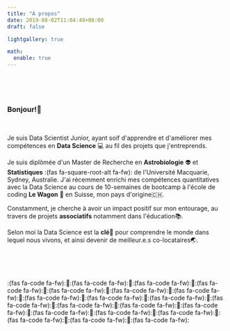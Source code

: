 ```yaml
---
title: "À propos"
date: 2019-08-02T11:04:49+08:00
draft: false

lightgallery: true

math:
  enable: true
---
```


<p>&nbsp;</p>
<p>&nbsp;</p>

### Bonjour!:wave:

<p>&nbsp;</p>

Je suis Data Scientist Junior, ayant soif d'apprendre et d'améliorer mes compétences en **Data Science** :computer: au fil des projets que j'entreprends.

Je suis diplômée d'un Master de Recherche en **Astrobiologie** :alien: et **Statistiques** :(fas fa-square-root-alt fa-fw): de l'Université Macquarie, Sydney, Australie. J'ai récemment enrichi mes compétences quantitatives avec la Data Science au cours de 10-semaines de bootcamp à l'école de coding **Le Wagon** :space_invader: en Suisse, mon pays d'origine:switzerland:.

Constamment, je cherche à avoir un impact positif sur mon entourage, au travers de projets **associatifs** notamment dans l'éducation:books:. 

Selon moi la Data Science est la **clé**:key: pour comprendre le monde dans lequel nous vivons, et ainsi devenir de meilleur.e.s co-locataires:earth_asia:.

<p>&nbsp;</p>
<p>&nbsp;</p>

:(fas fa-code fa-fw)::blue_heart::(fas fa-code fa-fw)::blue_heart::(fas fa-code fa-fw)::blue_heart::(fas fa-code fa-fw)::blue_heart::(fas fa-code fa-fw)::blue_heart::(fas fa-code fa-fw)::blue_heart::(fas fa-code fa-fw)::blue_heart::(fas fa-code fa-fw)::blue_heart::(fas fa-code fa-fw)::blue_heart::(fas fa-code fa-fw)::blue_heart::(fas fa-code fa-fw)::blue_heart::(fas fa-code fa-fw)::blue_heart::(fas fa-code fa-fw)::blue_heart::(fas fa-code fa-fw)::blue_heart::(fas fa-code fa-fw)::blue_heart::(fas fa-code fa-fw)::blue_heart::(fas fa-code fa-fw)::blue_heart::(fas fa-code fa-fw)::blue_heart::(fas fa-code fa-fw)::blue_heart::(fas fa-code fa-fw):